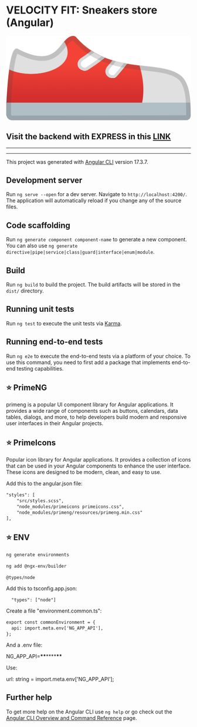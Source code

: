 # VELOCITY FIT: Sneakers store (Angular)

![red sneaker](readmeImage.png)

## Visit the backend with EXPRESS in this [LINK](https://github.com/vanesascode/sneakers-store-backend-express)

---

---

This project was generated with [Angular CLI](https://github.com/angular/angular-cli) version 17.3.7.

## Development server

Run `ng serve --open` for a dev server. Navigate to `http://localhost:4200/`. The application will automatically reload if you change any of the source files.

## Code scaffolding

Run `ng generate component component-name` to generate a new component. You can also use `ng generate directive|pipe|service|class|guard|interface|enum|module`.

## Build

Run `ng build` to build the project. The build artifacts will be stored in the `dist/` directory.

## Running unit tests

Run `ng test` to execute the unit tests via [Karma](https://karma-runner.github.io).

## Running end-to-end tests

Run `ng e2e` to execute the end-to-end tests via a platform of your choice. To use this command, you need to first add a package that implements end-to-end testing capabilities.

## ⭐️ PrimeNG

primeng is a popular UI component library for Angular applications. It provides a wide range of components such as buttons, calendars, data tables, dialogs, and more, to help developers build modern and responsive user interfaces in their Angular projects.

## ⭐️ PrimeIcons

Popular icon library for Angular applications. It provides a collection of icons that can be used in your Angular components to enhance the user interface. These icons are designed to be modern, clean, and easy to use.

Add this to the angular.json file:

```
"styles": [
    "src/styles.scss",
    "node_modules/primeicons primeicons.css",
    "node_modules/primeng/resources/primeng.min.css"
],
```

## ⭐️ ENV

`ng generate environments`

`ng add @ngx-env/builder`

`@types/node`

Add this to tsconfig.app.json:

```
  "types": ["node"]
```

Create a file "environment.common.ts":

```
export const commonEnvironment = {
  api: import.meta.env['NG_APP_API'],
};

```

And a .env file:

NG_APP_API=****\*\*****\*\*\*\*****\*\*****

Use:

url: string = import.meta.env['NG_APP_API'];

## Further help

To get more help on the Angular CLI use `ng help` or go check out the [Angular CLI Overview and Command Reference](https://angular.io/cli) page.
